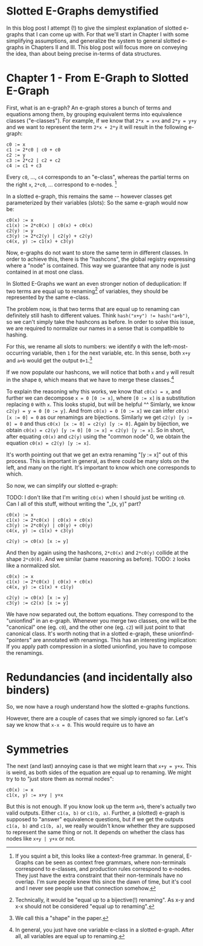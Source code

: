 Slotted E-Graphs demystified
============================

In this blog post I attempt (!) to give the simplest explanation of slotted e-graphs that I can come up with.
For that we'll start in Chapter I with some simplifying assumptions, and generalize the system to general slotted e-graphs in Chapters II and III.
This blog post will focus more on conveying the idea, than about being precise in-terms of data structures.

# Chapter 1 - From E-Graph to Slotted E-Graph
First, what is an e-graph?
An e-graph stores a bunch of terms and equations among them, by grouping equivalent terms into equivalence classes ("e-classes").
For example, if we know that `2*x = x+x` and `2*y = y+y` and we want to represent the term `2*x + 2*y` it will result in the following e-graph:

```
c0 := x
c1 := 2*c0 | c0 + c0
c2 := y
c3 := 2*c2 | c2 + c2
c4 := c1 + c3
```

Every `c0`, ..., `c4` corresponds to an "e-class", whereas the partial terms on the right `x`, `2*c0`, ... correspond to e-nodes. [^grammar]

In a slotted e-graph, this remains the same -- however classes get parameterized by their variables (slots):
So the same e-graph would now be:

```
c0(x) := x
c1(x) := 2*c0(x) | c0(x) + c0(x)
c2(y) := y
c3(y) := 2*c2(y) | c2(y) + c2(y)
c4(x, y) := c1(x) + c3(y)
```

Now, e-graphs do not want to store the same term in different classes.
In order to achieve this, there is the "hashcons", the global registry expressing where a "node" is contained.
This way we guarantee that any node is just contained in at most one class.

In Slotted E-Graphs we want an even stronger notion of deduplication:
If two terms are equal up to renaming[^bij] of variables, they should be represented by the same e-class.

The problem now, is that two terms that are equal up to renaming can definitely still hash to different values. Think `hash("x+y") != hash("a+b")`, so we can't simply take the hashcons as before.
In order to solve this issue, we are required to normalize our names in a sense that is compatible to hashing.

For this, we rename all slots to numbers: we identify `0` with the left-most-occurring variable, then `1` for the next variable, etc.
In this sense, both `x+y` and `a+b` would get the output `0+1`.[^shape]

If we now populate our hashcons, we will notice that both `x` and `y` will result in the shape `0`, which means that we have to merge these classes.[^one-var-eclass]

To explain the reasoning why this works, we know that `c0(x) = x`, and further we can decompose `x = 0 [0 := x]`, where `[0 := x]` is a substitution replacing `0` with `x`. This looks stupid, but will be helpful ^^
Simlarly, we know `c2(y) = y = 0 [0 := y]`. And from `c0(x) = 0 [0 := x]` we can infer `c0(x) [x := 0] = 0` as our renamings are bijections.
Similarly we get `c2(y) [y := 0] = 0` and thus `c0(x) [x := 0] = c2(y) [y := 0]`. Again by bijection, we obtain
`c0(x) = c2(y) [y := 0] [0 := x] = c2(y) [y := x]`.
So in short, after equating `c0(x)` and `c2(y)` using the "common node" 0, we obtain the equation `c0(x) = c2(y) [y := x]`.

It's worth pointing out that we get an extra renaming "[y := x]" out of this process.
This is important in general, as there could be many slots on the left, and many on the right. It's important to know which one corresponds to which.

So now, we can simplify our slotted e-graph:

TODO: I don't like that I'm writing `c0(x)` when I should just be writing `c0`. Can I all of this stuff, without writing the "\_(x, y)" part?

```
c0(x) := x
c1(x) := 2*c0(x) | c0(x) + c0(x)
c3(y) := 2*c0(y) | c0(y) + c0(y)
c4(x, y) := c1(x) + c3(y)

c2(y) := c0(x) [x := y]
```

And then by again using the hashcons, `2*c0(x)` and `2*c0(y)` collide at the shape `2*c0(0)`. And we similar (same reasoning as before).
TODO: `2` looks like a normalized slot.

```
c0(x) := x
c1(x) := 2*c0(x) | c0(x) + c0(x)
c4(x, y) := c1(x) + c1(y)

c2(y) := c0(x) [x := y]
c3(y) := c2(x) [x := y]
```

We have now separated out, the bottom equations. They correspond to the "unionfind" in an e-graph.
Whenever you merge two classes, one will be the "canonical" one (eg. `c0`), and the other one (eg. `c2`) will just point to that canonical class.
It's worth noting that in a slotted e-graph, these unionfind-"pointers" are annotated with renamings.
This has an interesting implication: If you apply path compression in a slotted unionfind, you have to compose the renamings.

# Redundancies (and incidentally also binders)
So, we now have a rough understand how the slotted e-graphs functions.

However, there are a couple of cases that we simply ignored so far.
Let's say we know that `x-x = 0`. This would require us to have an 

# Symmetries
The next (and last) annoying case is that we might learn that `x+y = y+x`.
This is weird, as both sides of the equation are equal up to renaming.
We might try to to "just store them as normal nodes":

```
c0(x) := x
c1(x, y) := x+y | y+x
```

But this is not enough.
If you know look up the term `a+b`, there's actually two valid outputs. Either `c1(a, b)` or `c1(b, a)`.
Further, a (slotted) e-graph is supposed to "answer" equivalence questions, but if we get the outputs `c1(a, b)` and `c1(b, a)`, we really wouldn't know whether they are supposed to represent the same thing or not.
It depends on whether the class has nodes like `x+y | y+x` or not.

[^bij]: Technically, it would be "equal up to a bijective(!) renaming". As x-y and x-x should not be considered "equal up to renaming".
[^grammar]: If you squint a bit, this looks like a context-free grammar. In general, E-Graphs can be seen as context free grammars, where non-terminals correspond to e-classes, and production rules correspond to e-nodes. They just have the extra constraint that their non-terminals have no overlap. I'm sure people knew this since the dawn of time, but it's cool and I never see people use that connection somehow.
[^shape]: We call this a "shape" in the paper.
[^one-var-eclass]: In general, you just have one variable e-class in a slotted e-graph. After all, all variables are equal up to renaming.
